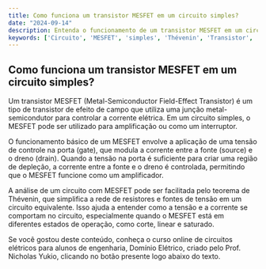 ```yaml
---
title: Como funciona um transistor MESFET em um circuito simples?
date: "2024-09-14"
description: Entenda o funcionamento de um transistor MESFET em um circuito simples e sua relação com o teorema de Thévenin.
keywords: ['Circuito', 'MESFET', 'simples', 'Thévenin', 'Transistor', 'saturado', 'BJT']
---
```


## Como funciona um transistor MESFET em um circuito simples?

Um transistor MESFET (Metal-Semiconductor Field-Effect Transistor) é um tipo de transistor de efeito de campo que utiliza uma junção metal-semicondutor para controlar a corrente elétrica. Em um circuito simples, o MESFET pode ser utilizado para amplificação ou como um interruptor. 

O funcionamento básico de um MESFET envolve a aplicação de uma tensão de controle na porta (gate), que modula a corrente entre a fonte (source) e o dreno (drain). Quando a tensão na porta é suficiente para criar uma região de depleção, a corrente entre a fonte e o dreno é controlada, permitindo que o MESFET funcione como um amplificador. 

A análise de um circuito com MESFET pode ser facilitada pelo teorema de Thévenin, que simplifica a rede de resistores e fontes de tensão em um circuito equivalente. Isso ajuda a entender como a tensão e a corrente se comportam no circuito, especialmente quando o MESFET está em diferentes estados de operação, como corte, linear e saturado.

Se você gostou deste conteúdo, conheça o curso online de circuitos elétricos para alunos de engenharia, Domínio Elétrico, criado pelo Prof. Nicholas Yukio, clicando no botão presente logo abaixo do texto.